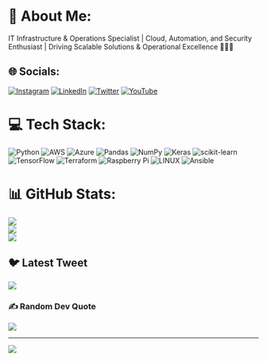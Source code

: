 # 💫 About Me:
IT Infrastructure & Operations Specialist | Cloud, Automation, and Security Enthusiast | Driving Scalable Solutions & Operational Excellence 👨🏽‍💻


## 🌐 Socials:
[![Instagram](https://img.shields.io/badge/Instagram-%23E4405F.svg?logo=Instagram&logoColor=white)](https://instagram.com/iankitkumar) [![LinkedIn](https://img.shields.io/badge/LinkedIn-%230077B5.svg?logo=linkedin&logoColor=white)](https://linkedin.com/in/i-ankitkumar) [![Twitter](https://img.shields.io/badge/Twitter-%231DA1F2.svg?logo=Twitter&logoColor=white)](https://twitter.com/n0tg33k) [![YouTube](https://img.shields.io/badge/YouTube-%23FF0000.svg?logo=YouTube&logoColor=white)](https://youtube.com/@AnkitKumar22) 

# 💻 Tech Stack:
![Python](https://img.shields.io/badge/python-3670A0?style=for-the-badge&logo=python&logoColor=ffdd54) ![AWS](https://img.shields.io/badge/AWS-%23FF9900.svg?style=for-the-badge&logo=amazon-aws&logoColor=white) ![Azure](https://img.shields.io/badge/azure-%230072C6.svg?style=for-the-badge&logo=azure-devops&logoColor=white) ![Pandas](https://img.shields.io/badge/pandas-%23150458.svg?style=for-the-badge&logo=pandas&logoColor=white) ![NumPy](https://img.shields.io/badge/numpy-%23013243.svg?style=for-the-badge&logo=numpy&logoColor=white) ![Keras](https://img.shields.io/badge/Keras-%23D00000.svg?style=for-the-badge&logo=Keras&logoColor=white) ![scikit-learn](https://img.shields.io/badge/scikit--learn-%23F7931E.svg?style=for-the-badge&logo=scikit-learn&logoColor=white) ![TensorFlow](https://img.shields.io/badge/TensorFlow-%23FF6F00.svg?style=for-the-badge&logo=TensorFlow&logoColor=white) ![Terraform](https://img.shields.io/badge/terraform-%235835CC.svg?style=for-the-badge&logo=terraform&logoColor=white) ![Raspberry Pi](https://img.shields.io/badge/-RaspberryPi-C51A4A?style=for-the-badge&logo=Raspberry-Pi) ![LINUX](https://img.shields.io/badge/Linux-FCC624?style=for-the-badge&logo=linux&logoColor=black) ![Ansible](https://img.shields.io/badge/ansible-%231A1918.svg?style=for-the-badge&logo=ansible&logoColor=white)
# 📊 GitHub Stats:
![](https://github-readme-stats.vercel.app/api?username=i-ankitkumar&theme=monokai&hide_border=false&include_all_commits=false&count_private=false)<br/>
![](https://github-readme-streak-stats.herokuapp.com/?user=i-ankitkumar&theme=monokai&hide_border=false)<br/>
![](https://github-readme-stats.vercel.app/api/top-langs/?username=i-ankitkumar&theme=monokai&hide_border=false&include_all_commits=false&count_private=false&layout=compact)

## 🐦 Latest Tweet
[![](https://gtce.itsvg.in/api?username=n0tg33k)](https://github.com/VishwaGauravIn/github-twitter-card-embed)

### ✍️ Random Dev Quote
![](https://quotes-github-readme.vercel.app/api?type=horizontal&theme=radical)

---
[![](https://visitcount.itsvg.in/api?id=i-ankitkumar&icon=3&color=8)](https://visitcount.itsvg.in)

<!-- Proudly created with GPRM ( https://gprm.itsvg.in ) -->
